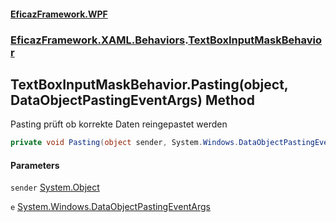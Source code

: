 #### [EficazFramework.WPF](EficazFrameworkData.md 'EficazFramework Data')
### [EficazFramework.XAML.Behaviors](EficazFrameworkData.md#EficazFramework.XAML.Behaviors 'EficazFramework.XAML.Behaviors').[TextBoxInputMaskBehavior](EficazFramework.XAML.Behaviors/TextBoxInputMaskBehavior.md 'EficazFramework.XAML.Behaviors.TextBoxInputMaskBehavior')

## TextBoxInputMaskBehavior.Pasting(object, DataObjectPastingEventArgs) Method

Pasting prüft ob korrekte Daten reingepastet werden

```csharp
private void Pasting(object sender, System.Windows.DataObjectPastingEventArgs e);
```
#### Parameters

<a name='EficazFramework.XAML.Behaviors.TextBoxInputMaskBehavior.Pasting(object,System.Windows.DataObjectPastingEventArgs).sender'></a>

`sender` [System.Object](https://docs.microsoft.com/en-us/dotnet/api/System.Object 'System.Object')

<a name='EficazFramework.XAML.Behaviors.TextBoxInputMaskBehavior.Pasting(object,System.Windows.DataObjectPastingEventArgs).e'></a>

`e` [System.Windows.DataObjectPastingEventArgs](https://docs.microsoft.com/en-us/dotnet/api/System.Windows.DataObjectPastingEventArgs 'System.Windows.DataObjectPastingEventArgs')